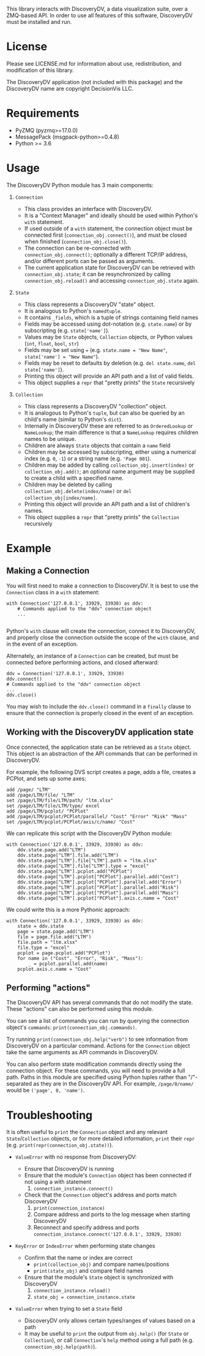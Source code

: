 This library interacts with DiscoveryDV, a data visualization suite,
over a ZMQ-based API.  In order to use all features of this software, 
DiscoveryDV must be installed and run.


# License

Please see LICENSE.md for information about use, redistribution, and 
modification of this library.

The DiscoveryDV application (not included with this package) and the 
DiscoveryDV name are copyright DecisionVis LLC.


# Requirements

* PyZMQ (pyzmq>=17.0.0)
* MessagePack (msgpack-python>=0.4.8)
* Python >= 3.6


# Usage

The DiscoveryDV Python module has 3 main components:

1.  `Connection`
    * This class provides an interface with DiscoveryDV.
    * It is a "Context Manager" and ideally should be used within Python's `with` statement.
    * If used outside of a `with` statement, the connection object must be connected 
    first (`connection_obj.connect()`), and must be closed when finished (`connection_obj.close()`).
    * The connection can be re-connected with `connection_obj.connect()`; optionally a different 
    TCP/IP address, and/or different ports can be passed as arguments.
    * The current application state for DiscoveryDV can be retrieved with `connection_obj.state`; 
    it can be resynchronized by calling `connection_obj.reload()` and accessing `connection_obj.state` again.

2.  `State`
    * This class represents a DiscoveryDV "state" object.
    * It is analogous to Python's `namedtuple`.
    * It contains `_fields`, which is a tuple of strings containing field names
    * Fields may be accessed using dot-notation (e.g. `state.name`) or by subscripting (e.g. `state['name']`).
    * Values may be `State` objects, `Collection` objects, or Python values (`int`, `float`, `bool`, `str`)
    * Fields may be set using `=` (e.g. `state.name = "New Name"`, `state['name'] = "New Name"`).
    * Fields may be reset to defaults by deletion (e.g. `del state.name`, `del state['name']`).
    * Printing this object will provide an API path and a list of valid fields.
    * This object supplies a `repr` that "pretty prints" the `State` recursively

3.  `Collection`
    * This class represents a DiscoveryDV "collection" object.
    * It is analogous to Python's `tuple`, but can also be queried by an child's 
    name (similar to Python's `dict`).
    * Internally in DiscoveryDV these are referred to as `OrderedLookup` or `NameLookup`; 
    the main difference is that a `NameLookup` requires children names to be unique.
    * Children are always `State` objects that contain a `name` field
    * Children may be accessed by subscripting, either using a numerical index 
    (e.g. `0`, `-1`) or a string name (e.g. `'Page 001`).
    * Children may be added by calling `collection_obj.insert(index)` or `collection_obj.add()`; 
    an optional name argument may be supplied to create a child with a specified name.
    * Children may be deleted by calling `collection_obj.delete(index/name)` or `del collection_obj[index/name]`.
    * Printing this object will provide an API path and a list of children's names.
    * This object supplies a `repr` that "pretty prints" the `Collection` recursively
    
    
# Example


## Making a Connection

You will first need to make a connection to DiscoveryDV.  It is best to use the 
`Connection` class in a `with` statement:

```
with Connection('127.0.0.1', 33929, 33930) as ddv:
    # Commands applied to the "ddv" connection object
    ...
    
```

Python's `with` clause will create the connection, connect it to DiscoveryDV, 
and properly close the connection outside the scope of the `with` clause, and 
in the event of an exception. 

Alternately, an instance of a `Connection` can be created, but must be connected 
before performing actions, and closed afterward:

```
ddv = Connection('127.0.0.1', 33929, 33930)
ddv.connect()
# Commands applied to the "ddv" connection object
...
ddv.close()
```

You may wish to include the `ddv.close()` command in a `finally` clause to ensure 
that the connection is properly closed in the event of an exception.

## Working with the DiscoveryDV application state

Once connected, the application state can be retrieved as a `State` object.  
This object is an abstraction of the API commands that can be performed in 
DiscoveryDV.

For example, the following DVS script creates a page, adds a file, 
creates a PCPlot, and sets up some axes:

```
add /page/ "LTM"
add /page/LTM/file/ "LTM"
set /page/LTM/file/LTM/path/ "ltm.xlsx"
set /page/LTM/file/LTM/type/ excel
add /page/LTM/pcplot/ "PCPlot"
add /page/LTM/pcplot/PCPlot/parallel/ "Cost" "Error" "Risk" "Mass"
set /page/LTM/pcplot/PCPlot/axis/c/name/ "Cost"
```

We can replicate this script with the DiscoveryDV Python module:

```
with Connection('127.0.0.1', 33929, 33930) as ddv:
    ddv.state.page.add("LTM")
    ddv.state.page["LTM"].file.add("LTM")
    ddv.state.page["LTM"].file["LTM"].path = "ltm.xlsx"
    ddv.state.page["LTM"].file["LTM"].type = "excel"
    ddv.state.page["LTM"].pcplot.add("PCPlot")
    ddv.state.page["LTM"].pcplot["PCPlot"].parallel.add("Cost")
    ddv.state.page["LTM"].pcplot["PCPlot"].parallel.add("Error")
    ddv.state.page["LTM"].pcplot["PCPlot"].parallel.add("Risk")
    ddv.state.page["LTM"].pcplot["PCPlot"].parallel.add("Mass")
    ddv.state.page["LTM"].pcplot["PCPlot"].axis.c.name = "Cost"
```

We could write this is a more Pythonic approach: 

```
with Connection('127.0.0.1', 33929, 33930) as ddv:
    state = ddv.state
    page = state.page.add("LTM")
    file = page.file.add("LTM")
    file.path = "ltm.xlsx"
    file.type = "excel"
    pcplot = page.pcplot.add("PCPlot")
    for name in ("Cost", "Error", "Risk", "Mass"):
        _ = pcplot.parallel.add(name)
    pcplot.axis.c.name = "Cost"
```

## Performing "actions"

The DiscoveryDV API has several commands that do not modify the state.  These 
"actions" can also be performed using this module.

You can see a list of commands you can run by querying the connection object's 
`commands`: `print(connection_obj.commands)`.

Try running `print(connection_obj.help("verb")` to see information from DiscoveryDV 
on a particular command.  Actions for the `Connection` object take the same arguments 
as API commands in DiscoveryDV.

You can also perform state modification commands directly using the connection 
object.  For these commands, you will need to provide a full path.  Paths in 
this module are specified using Python tuples rather than "/"-separated as they 
are in the DiscoveryDV API.  For example, `/page/0/name/` would be `('page', 0, 'name')`. 


# Troubleshooting

It is often useful to `print` the `Connection` object and any relevant `State`/`Collection` 
objects, or for more detailed information, `print` their `repr` (e.g. `print(repr(connection_obj.state))`).

* `ValueError` with no response from DiscoveryDV: 
    * Ensure that DiscoveryDV is running
    * Ensure that the module's `Connection` object has been connected if not using a with statement
        1. `connection_instance.connect()`
    * Check that the `Connection` object's address and ports match DiscoveryDV
        1. `print(connection_instance)`
        2. Compare address and ports to the log message when starting DiscoveryDV
        3. Reconnect and specify address and ports `connection_instance.connect('127.0.0.1', 33929, 33930)` 

* `KeyError` or `IndexError` when performing state changes
    * Confirm that the name or index are correct
        *  `print(collection_obj)` and compare names/positions
        *  `print(state_obj)` and compare field names
    * Ensure that the module's `State` object is synchronized with DiscoveryDV
        1. `connection_instance.reload()`
        2. `state_obj = connection_instance.state`
   
* `ValueError` when trying to set a `State` field
    * DiscoveryDV only allows certain types/ranges of values based on a path
    * It may be useful to `print` the output from `obj.help()` (for `State` or `Collection`),
    or call `Connection`'s `help` method using a full path (e.g. `connection_obj.help(path)`).
